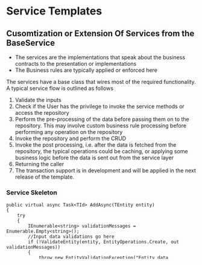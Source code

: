 # Service Templates

## Cusomtization or Extension Of Services from the BaseService
- The services are the implementations that speak about the business contracts to the presentation or implementations
- The Business rules are typically applied or enforced here

The services have a base class that wires most of the required functionality. A typical service flow is outlined as follows
1. Validate the inputs
2. Check if the User has the privilege to invoke the service methods or access the repository
3. Perform the pre-processing of the data before passing them on to the repository. This may involve custom business rule processing before performing any operation on the repository
4. Invoke the repository and perform the CRUD
5. Invoke the post processing, i.e. after the data is fetched from the repository, the typical operations could be caching, or applying some business logic before the data is sent out from the service layer
6. Returning the caller
7. The transaction support is in development and will be applied in the next release of the template.

### Service Skeleton
```
public virtual async Task<TId> AddAsync(TEntity entity)
{
	try
	{
		IEnumerable<string> validationMessages = Enumerable.Empty<string>();
		//Input data validations go here
		if (!ValidateEntity(entity, EntityOperations.Create, out validationMessages))
		{
			throw new EntityValidationException("Entity data validation failed");
		}
		//Access permission checks go here
		if (!ValidateACL(EntityOperations.Create, entity))
		{
			UnPrivilegedAccess(entity);
		}

		//pre-processing of the data is done here
		string message = string.Empty;
		if (!TryPreProcessEntity(entity, EntityOperations.Create, out message))
		{
			throw new EntityPreProcessorExceptions("Entity preprocessing failed");
		}
		//Repository call
		await _repository.AddAsync(entity);
		int status = await _repository.SaveAsync();

		//Status reporting if any failure
		if (status != 0) OperationFailed(EntityOperations.Create, entity);

		//Post-processing of the data
		if (!TryPostProcessEntity(EntityOperations.Create, out message, entity))
		{
			throw new EntityPostProcessorExceptions("Entity postprocessing failed");
		}
		return entity.Id;
	}
	catch (Exception exception)
	{
		ExceptionHandler(exception); //Extendible exception handler in the implementation
	}
	finally
	{
		CompleteServiceCall(EntityOperations.Create, entity); // final cleanup hook customizable in the service implementation
	}
	return default(TId);
}
```
